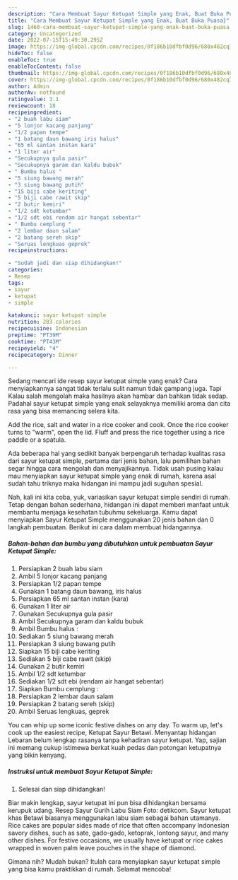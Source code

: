 ```yaml
---
description: "Cara Membuat Sayur Ketupat Simple yang Enak, Buat Buka Puasa}"
title: "Cara Membuat Sayur Ketupat Simple yang Enak, Buat Buka Puasa}"
slug: 1460-cara-membuat-sayur-ketupat-simple-yang-enak-buat-buka-puasa
category: Uncategorized
date: 2022-07-15T15:49:30.295Z
image: https://img-global.cpcdn.com/recipes/0f186b10dfbf0d96/680x482cq70/sayur-ketupat-simple-foto-resep-utama.jpg
hideToc: false
enableToc: true
enableTocContent: false
thumbnail: https://img-global.cpcdn.com/recipes/0f186b10dfbf0d96/680x482cq70/sayur-ketupat-simple-foto-resep-utama.jpg
cover: https://img-global.cpcdn.com/recipes/0f186b10dfbf0d96/680x482cq70/sayur-ketupat-simple-foto-resep-utama.jpg
author: Admin
authorAv: notfound
ratingvalue: 3.1
reviewcount: 18
recipeingredient:
- "2 buah labu siam"
- "5 lonjor kacang panjang"
- "1/2 papan tempe"
- "1 batang daun bawang iris halus"
- "65 ml santan instan kara"
- "1 liter air"
- "Secukupnya gula pasir"
- "Secukupnya garam dan kaldu bubuk"
- " Bumbu halus "
- "5 siung bawang merah"
- "3 siung bawang putih"
- "15 biji cabe keriting"
- "5 biji cabe rawit skip"
- "2 butir kemiri"
- "1/2 sdt ketumbar"
- "1/2 sdt ebi rendam air hangat sebentar"
- " Bumbu cemplung "
- "2 lembar daun salam"
- "2 batang sereh skip"
- "Seruas lengkuas geprek"
recipeinstructions:

- "Sudah jadi dan siap dihidangkan!"
categories:
- Resep
tags:
- sayur
- ketupat
- simple

katakunci: sayur ketupat simple 
nutrition: 283 calories
recipecuisine: Indonesian
preptime: "PT39M"
cooktime: "PT43M"
recipeyield: "4"
recipecategory: Dinner

---
```



Sedang mencari ide resep sayur ketupat simple yang enak? Cara menyiapkannya sangat tidak terlalu sulit namun tidak gampang juga. Tapi Kalau salah mengolah maka hasilnya akan hambar dan bahkan tidak sedap. Padahal sayur ketupat simple yang enak selayaknya memiliki aroma dan cita rasa yang bisa memancing selera kita.


Add the rice, salt and water in a rice cooker and cook. Once the rice cooker turns to &#34;warm&#34;, open the lid. Fluff and press the rice together using a rice paddle or a spatula.

Ada beberapa hal yang sedikit banyak berpengaruh terhadap kualitas rasa dari sayur ketupat simple, pertama dari jenis bahan, lalu pemilihan bahan segar hingga cara mengolah dan menyajikannya. Tidak usah pusing kalau mau menyiapkan sayur ketupat simple yang enak di rumah, karena asal sudah tahu triknya maka hidangan ini mampu jadi suguhan spesial.


Nah, kali ini kita coba, yuk, variasikan sayur ketupat simple sendiri di rumah. Tetap dengan bahan sederhana, hidangan ini dapat memberi manfaat untuk membantu menjaga kesehatan tubuhmu sekeluarga. Kamu dapat menyiapkan Sayur Ketupat Simple menggunakan 20 jenis bahan dan 0 langkah pembuatan. Berikut ini cara dalam membuat hidangannya.

<!--inarticleads1-->

##### Bahan-bahan dan bumbu yang dibutuhkan untuk pembuatan Sayur Ketupat Simple:

1. Persiapkan 2 buah labu siam
1. Ambil 5 lonjor kacang panjang
1. Persiapkan 1/2 papan tempe
1. Gunakan 1 batang daun bawang, iris halus
1. Persiapkan 65 ml santan instan (kara)
1. Gunakan 1 liter air
1. Gunakan Secukupnya gula pasir
1. Ambil Secukupnya garam dan kaldu bubuk
1. Ambil  Bumbu halus :
1. Sediakan 5 siung bawang merah
1. Persiapkan 3 siung bawang putih
1. Siapkan 15 biji cabe keriting
1. Sediakan 5 biji cabe rawit (skip)
1. Gunakan 2 butir kemiri
1. Ambil 1/2 sdt ketumbar
1. Sediakan 1/2 sdt ebi (rendam air hangat sebentar)
1. Siapkan  Bumbu cemplung :
1. Persiapkan 2 lembar daun salam
1. Persiapkan 2 batang sereh (skip)
1. Ambil Seruas lengkuas, geprek


You can whip up some iconic festive dishes on any day. To warm up, let&#39;s cook up the easiest recipe, Ketupat Sayur Betawi. Menyantap hidangan Lebaran belum lengkap rasanya tanpa kehadiran sayur ketupat. Yap, sajian ini memang cukup istimewa berkat kuah pedas dan potongan ketupatnya yang bikin kenyang. 

<!--inarticleads2-->

##### Instruksi untuk membuat Sayur Ketupat Simple:


1. Selesai dan siap dihidangkan!

Biar makin lengkap, sayur ketupat ini pun bisa dihidangkan bersama kerupuk udang. Resep Sayur Gurih Labu Siam Foto: detikcom. Sayur ketupat khas Betawi biasanya menggunakan labu siam sebagai bahan utamanya. Rice cakes are popular sides made of rice that often accompany Indonesian savory dishes, such as sate, gado-gado, ketoprak, lontong sayur, and many other dishes. For festive occasions, we usually have ketupat or rice cakes wrapped in woven palm leave pouches in the shape of diamond. 

Gimana nih? Mudah bukan? Itulah cara menyiapkan sayur ketupat simple yang bisa kamu praktikkan di rumah. Selamat mencoba!

